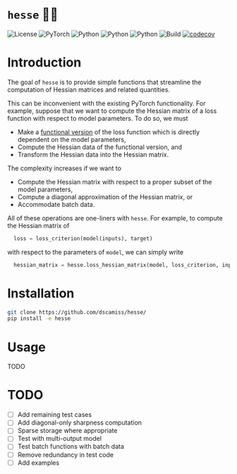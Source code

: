 # `hesse` 🧘‍♂️

![License](https://img.shields.io/badge/license-MIT-blue)
![PyTorch](https://img.shields.io/badge/PyTorch-%23EE4C2C.svg?logo=PyTorch&logoColor=white)
![Python](https://img.shields.io/badge/python-3.9-blue.svg)
![Python](https://img.shields.io/badge/python-3.10-blue.svg)
![Python](https://img.shields.io/badge/python-3.11-blue.svg)
![Build](https://github.com/dscamiss/hesse/actions/workflows/python-package.yml/badge.svg)
[![codecov](https://codecov.io/gh/dscamiss/hesse/graph/badge.svg?token=Z3CGGZJ70B)](https://codecov.io/gh/dscamiss/hesse)

# Introduction

The goal of `hesse` is to provide simple functions that streamline the computation of Hessian
matrices and related quantities.

This can be inconvenient with the existing PyTorch functionality.
For example, suppose that we want to compute the Hessian matrix of a loss function 
with respect to model parameters.  To do so, we must

* Make a [functional version](https://pytorch.org/docs/stable/generated/torch.func.functional_call.html)
  of the loss function which is directly dependent on the model parameters, 
* Compute the Hessian data of the functional version, and
* Transform the Hessian data into the Hessian matrix.

The complexity increases if we want to

* Compute the Hessian matrix with respect to a proper subset of the model parameters,
* Compute a diagonal approximation of the Hessian matrix, or
* Accommodate batch data.

All of these operations are one-liners with `hesse`.  For example, to compute the Hessian matrix of

```python
  loss = loss_criterion(model(inputs), target)
```

with respect to the parameters of `model`, we can simply write

```python
  hessian_matrix = hesse.loss_hessian_matrix(model, loss_criterion, inputs, target)
```

# Installation

```bash
git clone https://github.com/dscamiss/hesse/
pip install -e hesse
```

# Usage

TODO

# TODO

- [ ] Add remaining test cases
- [ ] Add diagonal-only sharpness computation 
- [ ] Sparse storage where appropriate
- [ ] Test with multi-output model
- [ ] Test batch functions with batch data
- [ ] Remove redundancy in test code
- [ ] Add examples
